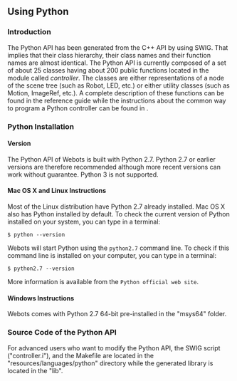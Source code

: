 ## Using Python

### Introduction

The Python API has been generated from the C++ API by using SWIG. That implies
that their class hierarchy, their class names and their function names are
almost identical. The Python API is currently composed of a set of about 25
classes having about 200 public functions located in the module called
*controller*. The classes are either representations of a node of the scene tree
(such as Robot, LED, etc.) or either utility classes (such as Motion, ImageRef,
etc.). A complete description of these functions can be found in the reference
guide while the instructions about the common way to program a Python controller
can be found in .

### Python Installation

#### Version

The Python API of Webots is built with Python 2.7. Python 2.7 or earlier
versions are therefore recommended although more recent versions can work
without guarantee. Python 3 is not supported.

#### Mac OS X and Linux Instructions

Most of the Linux distribution have Python 2.7 already installed. Mac OS X also
has Python installed by default. To check the current version of Python
installed on your system, you can type in a terminal:


```
$ python --version
```

Webots will start Python using the `python2.7` command line. To check if this
command line is installed on your computer, you can type in a terminal:


```
$ python2.7 --version
```

More information is available from the `Python official web site`.

#### Windows Instructions

Webots comes with Python 2.7 64-bit pre-installed in the "msys64" folder.

### Source Code of the Python API

For advanced users who want to modify the Python API, the SWIG script
("controller.i"), and the Makefile are located in the
"resources/languages/python" directory while the generated library is located in
the "lib".


